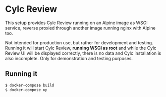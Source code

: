 # Cylc Review

This setup provides Cylc Review running on an Alpine image as WSGI service,
reverse proxied through another image running nginx with Alpine too.

Not intended for production use, but rather for development and testing.
Running it will start Cylc Review, **running WSGI as root** and while the
Cylc Review UI will be displayed correctly, there is no data and Cylc
installation is also incomplete. Only for demonstration and testing
purposes.

## Running it

```bash
$ docker-compose build
$ docker-compose up
```
